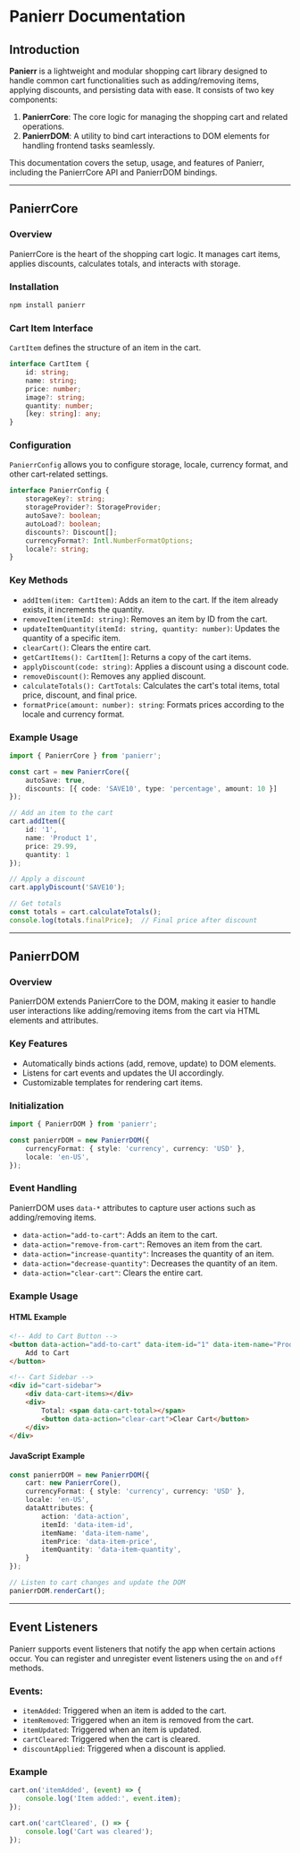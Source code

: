 # Panierr Documentation

## Introduction

**Panierr** is a lightweight and modular shopping cart library designed to handle common cart functionalities such as adding/removing items, applying discounts, and persisting data with ease. It consists of two key components:

1. **PanierrCore**: The core logic for managing the shopping cart and related operations.
2. **PanierrDOM**: A utility to bind cart interactions to DOM elements for handling frontend tasks seamlessly.

This documentation covers the setup, usage, and features of Panierr, including the PanierrCore API and PanierrDOM bindings.

---

## PanierrCore

### Overview

PanierrCore is the heart of the shopping cart logic. It manages cart items, applies discounts, calculates totals, and interacts with storage.

### Installation

```bash
npm install panierr
```

### Cart Item Interface

`CartItem` defines the structure of an item in the cart.

```ts
interface CartItem {
    id: string;
    name: string;
    price: number;
    image?: string;
    quantity: number;
    [key: string]: any;
}
```

### Configuration

`PanierrConfig` allows you to configure storage, locale, currency format, and other cart-related settings.

```ts
interface PanierrConfig {
    storageKey?: string;
    storageProvider?: StorageProvider;
    autoSave?: boolean;
    autoLoad?: boolean;
    discounts?: Discount[];
    currencyFormat?: Intl.NumberFormatOptions;
    locale?: string;
}
```

### Key Methods

- `addItem(item: CartItem)`: Adds an item to the cart. If the item already exists, it increments the quantity.
- `removeItem(itemId: string)`: Removes an item by ID from the cart.
- `updateItemQuantity(itemId: string, quantity: number)`: Updates the quantity of a specific item.
- `clearCart()`: Clears the entire cart.
- `getCartItems(): CartItem[]`: Returns a copy of the cart items.
- `applyDiscount(code: string)`: Applies a discount using a discount code.
- `removeDiscount()`: Removes any applied discount.
- `calculateTotals(): CartTotals`: Calculates the cart's total items, total price, discount, and final price.
- `formatPrice(amount: number): string`: Formats prices according to the locale and currency format.

### Example Usage

```ts
import { PanierrCore } from 'panierr';

const cart = new PanierrCore({
    autoSave: true,
    discounts: [{ code: 'SAVE10', type: 'percentage', amount: 10 }]
});

// Add an item to the cart
cart.addItem({
    id: '1',
    name: 'Product 1',
    price: 29.99,
    quantity: 1
});

// Apply a discount
cart.applyDiscount('SAVE10');

// Get totals
const totals = cart.calculateTotals();
console.log(totals.finalPrice);  // Final price after discount
```

---

## PanierrDOM

### Overview

PanierrDOM extends PanierrCore to the DOM, making it easier to handle user interactions like adding/removing items from the cart via HTML elements and attributes.

### Key Features

- Automatically binds actions (add, remove, update) to DOM elements.
- Listens for cart events and updates the UI accordingly.
- Customizable templates for rendering cart items.

### Initialization

```ts
import { PanierrDOM } from 'panierr';

const panierrDOM = new PanierrDOM({
    currencyFormat: { style: 'currency', currency: 'USD' },
    locale: 'en-US',
});
```

### Event Handling

PanierrDOM uses `data-*` attributes to capture user actions such as adding/removing items.

- `data-action="add-to-cart"`: Adds an item to the cart.
- `data-action="remove-from-cart"`: Removes an item from the cart.
- `data-action="increase-quantity"`: Increases the quantity of an item.
- `data-action="decrease-quantity"`: Decreases the quantity of an item.
- `data-action="clear-cart"`: Clears the entire cart.

### Example Usage

#### HTML Example

```html
<!-- Add to Cart Button -->
<button data-action="add-to-cart" data-item-id="1" data-item-name="Product 1" data-item-price="29.99" data-item-quantity="1">
    Add to Cart
</button>

<!-- Cart Sidebar -->
<div id="cart-sidebar">
    <div data-cart-items></div>
    <div>
        Total: <span data-cart-total></span>
        <button data-action="clear-cart">Clear Cart</button>
    </div>
</div>
```

#### JavaScript Example

```ts
const panierrDOM = new PanierrDOM({
    cart: new PanierrCore(),
    currencyFormat: { style: 'currency', currency: 'USD' },
    locale: 'en-US',
    dataAttributes: {
        action: 'data-action',
        itemId: 'data-item-id',
        itemName: 'data-item-name',
        itemPrice: 'data-item-price',
        itemQuantity: 'data-item-quantity',
    }
});

// Listen to cart changes and update the DOM
panierrDOM.renderCart();
```

---

## Event Listeners

Panierr supports event listeners that notify the app when certain actions occur. You can register and unregister event listeners using the `on` and `off` methods.

### Events:

- `itemAdded`: Triggered when an item is added to the cart.
- `itemRemoved`: Triggered when an item is removed from the cart.
- `itemUpdated`: Triggered when an item is updated.
- `cartCleared`: Triggered when the cart is cleared.
- `discountApplied`: Triggered when a discount is applied.

### Example

```ts
cart.on('itemAdded', (event) => {
    console.log('Item added:', event.item);
});

cart.on('cartCleared', () => {
    console.log('Cart was cleared');
});
```
